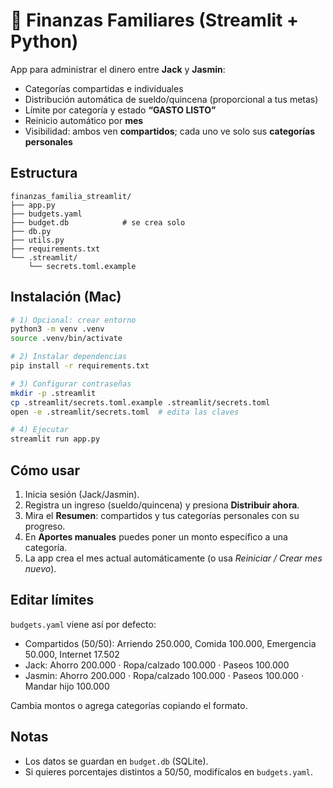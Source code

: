 # 💸 Finanzas Familiares (Streamlit + Python)

App para administrar el dinero entre **Jack** y **Jasmin**:

- Categorías compartidas e individuales
- Distribución automática de sueldo/quincena (proporcional a tus metas)
- Límite por categoría y estado **“GASTO LISTO”**
- Reinicio automático por **mes**
- Visibilidad: ambos ven **compartidos**; cada uno ve solo sus **categorías personales**

## Estructura
```
finanzas_familia_streamlit/
├── app.py
├── budgets.yaml
├── budget.db            # se crea solo
├── db.py
├── utils.py
├── requirements.txt
└── .streamlit/
    └── secrets.toml.example
```

## Instalación (Mac)
```bash
# 1) Opcional: crear entorno
python3 -m venv .venv
source .venv/bin/activate

# 2) Instalar dependencias
pip install -r requirements.txt

# 3) Configurar contraseñas
mkdir -p .streamlit
cp .streamlit/secrets.toml.example .streamlit/secrets.toml
open -e .streamlit/secrets.toml  # edita las claves

# 4) Ejecutar
streamlit run app.py
```

## Cómo usar
1. Inicia sesión (Jack/Jasmin).
2. Registra un ingreso (sueldo/quincena) y presiona **Distribuir ahora**.
3. Mira el **Resumen**: compartidos y tus categorías personales con su progreso.
4. En **Aportes manuales** puedes poner un monto específico a una categoría.
5. La app crea el mes actual automáticamente (o usa *Reiniciar / Crear mes nuevo*).

## Editar límites
`budgets.yaml` viene así por defecto:

- Compartidos (50/50): Arriendo 250.000, Comida 100.000, Emergencia 50.000, Internet 17.502
- Jack: Ahorro 200.000 · Ropa/calzado 100.000 · Paseos 100.000
- Jasmin: Ahorro 200.000 · Ropa/calzado 100.000 · Paseos 100.000 · Mandar hijo 100.000

Cambia montos o agrega categorías copiando el formato.

## Notas
- Los datos se guardan en `budget.db` (SQLite).
- Si quieres porcentajes distintos a 50/50, modifícalos en `budgets.yaml`.
